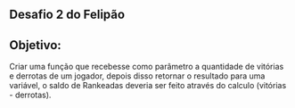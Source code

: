## Desafio 2 do Felipão

## Objetivo:

Criar uma função que recebesse como parâmetro a quantidade de vitórias e derrotas de um jogador,
depois disso retornar o resultado para uma variável, o saldo de Rankeadas deveria ser feito através do calculo (vitórias - derrotas).
